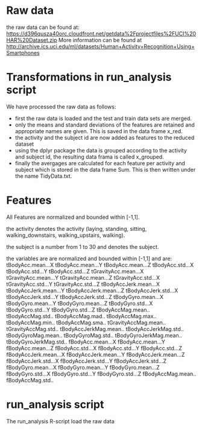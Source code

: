 # Raw data
the raw data can be found at:
<https://d396qusza40orc.cloudfront.net/getdata%2Fprojectfiles%2FUCI%20HAR%20Dataset.zip> 
More information can be found at
<http://archive.ics.uci.edu/ml/datasets/Human+Activity+Recognition+Using+Smartphones>

# Transformations in run_analysis script
We have processed the raw data as follows:
* first the raw data is loaded and the test and train data sets are merged.
* only the means and standard deviations of the features are retained and appropriate names are given. This is saved in the data frame x_red.
* the activity and the subject id are  now added as features to the reduced dataset
* using the dplyr package the data is grouped according to the activity and subject id, the resulting data frama is called x_grouped.
* finally the avergages are calculated for each feature per activity and subject which is stored in the data frame Sum. This is then written under the name TidyData.txt.

# Features
All Features are normalized and bounded within [-1,1].

the activity denotes the activity (laying, standing, sitting, walking_downstairs, walking_upstairs, walking).

the subject is a number from 1 to 30 and denotes the subject.

the variables are are normalized and bounded within [-1,1] and are:
tBodyAcc.mean...X	tBodyAcc.mean...Y	tBodyAcc.mean...Z	tBodyAcc.std...X	tBodyAcc.std...Y	tBodyAcc.std...Z	tGravityAcc.mean...X	tGravityAcc.mean...Y	tGravityAcc.mean...Z	tGravityAcc.std...X	tGravityAcc.std...Y	tGravityAcc.std...Z	tBodyAccJerk.mean...X	tBodyAccJerk.mean...Y	tBodyAccJerk.mean...Z	tBodyAccJerk.std...X	tBodyAccJerk.std...Y	tBodyAccJerk.std...Z	tBodyGyro.mean...X	tBodyGyro.mean...Y	tBodyGyro.mean...Z	tBodyGyro.std...X	tBodyGyro.std...Y	tBodyGyro.std...Z	tBodyAccMag.mean..	tBodyAccMag.std..	tBodyAccMag.mad..	tBodyAccMag.max..	tBodyAccMag.min..	tBodyAccMag.sma..	tGravityAccMag.mean..	tGravityAccMag.std..	tBodyAccJerkMag.mean..	tBodyAccJerkMag.std..	tBodyGyroMag.mean..	tBodyGyroMag.std..	tBodyGyroJerkMag.mean..	tBodyGyroJerkMag.std..	fBodyAcc.mean...X	fBodyAcc.mean...Y	fBodyAcc.mean...Z	fBodyAcc.std...X	fBodyAcc.std...Y	fBodyAcc.std...Z	fBodyAccJerk.mean...X	fBodyAccJerk.mean...Y	fBodyAccJerk.mean...Z	fBodyAccJerk.std...X	fBodyAccJerk.std...Y	fBodyAccJerk.std...Z	fBodyGyro.mean...X	fBodyGyro.mean...Y	fBodyGyro.mean...Z	fBodyGyro.std...X	fBodyGyro.std...Y	fBodyGyro.std...Z	fBodyAccMag.mean..	fBodyAccMag.std..

# run_analysis script 
The run_analysis R-script load the raw data